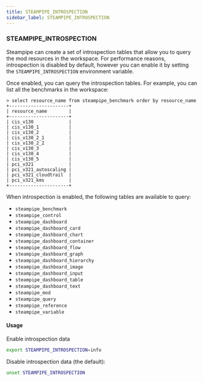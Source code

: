 ```yaml
---
title: STEAMPIPE_INTROSPECTION
sidebar_label: STEAMPIPE_INTROSPECTION
---
```


### STEAMPIPE_INTROSPECTION

Steampipe can create a set of introspection tables that allow you to query the mod resources in the workspace.  For performance reasons, introspection is disabled by default, however you can enable it by setting the `STEAMPIPE_INTROSPECTION` environment variable.

Once enabled, you can query the introspection tables.  For example, you can list all the benchmarks in the workspace:

```
> select resource_name from steampipe_benchmark order by resource_name
+----------------------+
| resource_name        |
+----------------------+
| cis_v130             |
| cis_v130_1           |
| cis_v130_2           |
| cis_v130_2_1         |
| cis_v130_2_2         |
| cis_v130_3           |
| cis_v130_4           |
| cis_v130_5           |
| pci_v321             |
| pci_v321_autoscaling |
| pci_v321_cloudtrail  |
| pci_v321_kms         |
+----------------------+
```



<!--
generate with:
select table_name from information_schema.tables where table_name like 'steampipe_%' and table_type = 'LOCAL TEMPORARY'
-->
When introspection is enabled, the following tables are available to query:
- `steampipe_benchmark`
- `steampipe_control`
- `steampipe_dashboard`
- `steampipe_dashboard_card`
- `steampipe_dashboard_chart`
- `steampipe_dashboard_container`
- `steampipe_dashboard_flow`
- `steampipe_dashboard_graph`
- `steampipe_dashboard_hierarchy`
- `steampipe_dashboard_image`
- `steampipe_dashboard_input`
- `steampipe_dashboard_table`
- `steampipe_dashboard_text`
- `steampipe_mod`
- `steampipe_query`
- `steampipe_reference`
- `steampipe_variable`



#### Usage 


Enable introspection data

```bash
export STEAMPIPE_INTROSPECTION=info
```


Disable introspection data (the default):

```bash
unset STEAMPIPE_INTROSPECTION

```
